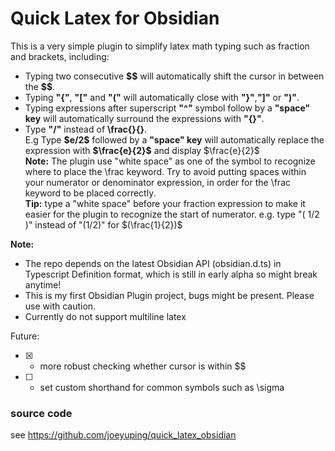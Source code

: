# Quick Latex for Obsidian

This is a very simple plugin to simplify latex math typing such as fraction and brackets, including:
* Typing two consecutive **\$\$** will automatically shift the cursor in between the **\$\$**.
* Typing **"{"**, **"["** and **"("** will automatically close with **"}"**,**"]"** or **")"**.
* Typing expressions after superscript **"^"** symbol follow by a **"space" key** will automatically surround the expressions with **"{}"**.
* Type **"/"** instead of **\frac{}{}**.  
  E.g Type **\$e/2\$** followed by a **"space" key** will automatically replace the expression with **\$\frac{e}{2}\$** and display $\frac{e}{2}$  
  **Note:** The plugin use "white space" as one of the symbol to recognize where to place the \frac keyword. Try to avoid putting spaces within your numerator or denominator expression, in order for the \frac keyword to be placed correctly.  
  **Tip:** type a "white space" before your fraction expression to make it easier for the plugin to recognize the start of numerator. e.g. type "( 1/2 )" instead of "(1/2)" for $(\frac{1}{2})$

**Note:**
* The repo depends on the latest Obsidian API (obsidian.d.ts) in Typescript Definition format, which is still in early alpha so might break anytime!
* This is my first Obsidian Plugin project, bugs might be present. Please use with caution.
* Currently do not support multiline latex

Future:
- [X] - more robust checking whether cursor is within $$
- [ ] - set custom shorthand for common symbols such as \sigma

### source code
see https://github.com/joeyuping/quick_latex_obsidian